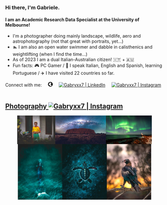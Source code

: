 ### Hi there, I'm Gabriele.
#### I am an Academic Research Data Specialist at the University of Melbourne!
- I'm a photographer doing mainly landscape, wildlife, aero and astrophotography (not that great with portraits, yet...)
- 🏊 I am also an open water swimmer and dabble in calisthenics and weightlifting (when I find the time...)
- As of 2023 I am a dual Italian-Australian citizen! 🇮🇹 + 🇦🇺
- Fun facts: 🎮 PC Gamer / 💬 I speak Italian, English and Spanish, learning Portuguese / ✈️ I have visited 22 countries so far.


Connect with me:     
[<img alt="gmarini.com" class="no-hover no-mark" src="https://raw.githubusercontent.com/iconic/open-iconic/master/svg/globe.svg" width="15px"/>][website]    
[<img alt="Gabryxx7 | LinkedIn" class="no-hover no-mark" src="https://cdn.jsdelivr.net/npm/simple-icons@v3/icons/linkedin.svg" width="15px"/>][linkedin]    
[<img alt="Gabryxx7 | Instagram" class="no-hover no-mark" src="https://cdn.jsdelivr.net/npm/simple-icons@v3/icons/instagram.svg" width="15px"/>][instagram]    

<!-- <div>
<a class="no-hover no-mark" href="https://github.com/Gabryxx7">
<img alt="Gabryxx7's github stats" src="https://github-readme-stats.vercel.app/api?username=Gabryxx7&amp;count_private=true&amp;show_icons=true&amp;theme=onedark&amp;include_all_commits=1"/>
</a>
<a class="no-hover no-mark" href="https://github.com/Gabryxx7">
<img alt="Top Langs" src="https://github-readme-stats.vercel.app/api/top-langs/?username=Gabryxx7&amp;layout=compact&amp;theme=onedark"/>
</a>
</div> -->

## [Photography <img alt="Gabryxx7 | Instagram" src="https://cdn.jsdelivr.net/npm/simple-icons@v3/icons/instagram.svg" width="15px"/>][instagram]

<div class="github-insta-feed" style="margin: auto; width: 100%; align-self: center; display: flex;justify-content: center; align-items: center; flex-wrap: wrap;">
<img alt="Gabryxx7 | Instagram" class="no-hover no-mark" height="auto" src="/assets/ReadmePhotos/1.jpg" style="vertical-align: middle;" width="24%"/>
<img alt="Gabryxx7 | Instagram" class="no-hover no-mark" height="auto" src="/assets/ReadmePhotos/2.jpg" style="vertical-align: middle;" width="32%"/>
<img alt="Gabryxx7 | Instagram" class="no-hover no-mark" height="auto" src="/assets/ReadmePhotos/4.jpg" style="vertical-align: middle;" width="29%"/>
  
<img alt="Gabryxx7 | Instagram" class="no-hover no-mark" height="auto" src="/assets/ReadmePhotos/3.jpg" style="vertical-align: middle;" width="28%"/>
<img alt="Gabryxx7 | Instagram" class="no-hover no-mark" height="auto" src="/assets/ReadmePhotos/5.jpg" style="vertical-align: middle;" width="28%"/>
<img alt="Gabryxx7 | Instagram" class="no-hover no-mark" height="auto" src="/assets/ReadmePhotos/7.jpg" style="vertical-align: middle;" width="28%"/>
</div>

[website]: https://gmarini.com/
[twitter]: https://twitter.com/Gabryxx7
[youtube]: https://youtube.com/gabryxx7
[instagram]: https://www.instagram.com/gabryxx7
[linkedin]: https://www.linkedin.com/in/gabryxx7

<!-- Source: https://raw.githubusercontent.com/codeSTACKr/codeSTACKr/master/README.md -->
